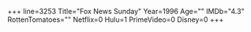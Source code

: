 +++
line=3253
Title="Fox News Sunday"
Year=1996
Age=""
IMDb="4.3"
RottenTomatoes=""
Netflix=0
Hulu=1
PrimeVideo=0
Disney=0
+++

